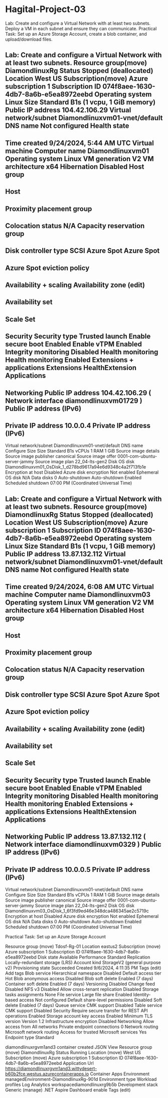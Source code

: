 # Hagital-Project-03
Lab: Create and configure a Virtual Network with at least two subnets. Deploy a VM in each subnet and ensure they can communicate.
Practical Task: Set up an Azure Storage Account, create a blob container, and upload/download files.


Lab: Create and configure a Virtual Network with at least two subnets.
Resource group(move)
DiamondlinuxRg
Status
Stopped (deallocated)
Location
West US
Subscription(move)
Azure subscription 1
Subscription ID
074f8aee-1630-4db7-8a6b-e5ea8972eebd
Operating system
Linux
Size
Standard B1s (1 vcpu, 1 GiB memory)
Public IP address
104.42.106.29
Virtual network/subnet
Diamondlinuxvm01-vnet/default
DNS name
Not configured
Health state
-
Time created
9/24/2024, 5:44 AM UTC
Virtual machine
Computer name
Diamondlinuxvm01
Operating system
Linux
VM generation
V2
VM architecture
x64
Hibernation
Disabled
Host group
-
Host
-
Proximity placement group
-
Colocation status
N/A
Capacity reservation group
-
Disk controller type
SCSI
Azure Spot
Azure Spot
-
Azure Spot eviction policy
-
Availability + scaling
Availability zone (edit)
-
Availability set
-
Scale Set
-
Security
Security type
Trusted launch
Enable secure boot
Enabled
Enable vTPM
Enabled
Integrity monitoring
Disabled
Health monitoring
Health monitoring
Enabled
Extensions + applications
Extensions
HealthExtension
Applications
-
Networking
Public IP address
104.42.106.29
(
Network interface
diamondlinuxvm01729
)
Public IP address (IPv6)
-
Private IP address
10.0.0.4
Private IP address (IPv6)
-
Virtual network/subnet
Diamondlinuxvm01-vnet/default
DNS name
Configure
Size
Size
Standard B1s
vCPUs
1
RAM
1 GiB
Source image details
Source image publisher
canonical
Source image offer
0001-com-ubuntu-server-jammy
Source image plan
22_04-lts-gen2
Disk
OS disk
Diamondlinuxvm01_OsDisk_1_d278bd9617a94e6d9348c4a2f713fb1e
Encryption at host
Disabled
Azure disk encryption
Not enabled
Ephemeral OS disk
N/A
Data disks
0
Auto-shutdown
Auto-shutdown
 Enabled
Scheduled shutdown
07:00 PM (Coordinated Universal Time)





Lab: Create and configure a Virtual Network with at least two subnets.
Resource group(move)
DiamondlinuxRg
Status
Stopped (deallocated)
Location
West US
Subscription(move)
Azure subscription 1
Subscription ID
074f8aee-1630-4db7-8a6b-e5ea8972eebd
Operating system
Linux
Size
Standard B1s (1 vcpu, 1 GiB memory)
Public IP address
13.87.132.112
Virtual network/subnet
Diamondlinuxvm01-vnet/default
DNS name
Not configured
Health state
-
Time created
9/24/2024, 6:08 AM UTC
Virtual machine
Computer name
Diamondlinuxvm03
Operating system
Linux
VM generation
V2
VM architecture
x64
Hibernation
Disabled
Host group
-
Host
-
Proximity placement group
-
Colocation status
N/A
Capacity reservation group
-
Disk controller type
SCSI
Azure Spot
Azure Spot
-
Azure Spot eviction policy
-
Availability + scaling
Availability zone (edit)
-
Availability set
-
Scale Set
-
Security
Security type
Trusted launch
Enable secure boot
Enabled
Enable vTPM
Enabled
Integrity monitoring
Disabled
Health monitoring
Health monitoring
Enabled
Extensions + applications
Extensions
HealthExtension
Applications
-
Networking
Public IP address
13.87.132.112
(
Network interface
diamondlinuxvm0329
)
Public IP address (IPv6)
-
Private IP address
10.0.0.5
Private IP address (IPv6)
-
Virtual network/subnet
Diamondlinuxvm01-vnet/default
DNS name
Configure
Size
Size
Standard B1s
vCPUs
1
RAM
1 GiB
Source image details
Source image publisher
canonical
Source image offer
0001-com-ubuntu-server-jammy
Source image plan
22_04-lts-gen2
Disk
OS disk
Diamondlinuxvm03_OsDisk_1_6f3fd9ed46e348dca486345ae2c5719c
Encryption at host
Disabled
Azure disk encryption
Not enabled
Ephemeral OS disk
N/A
Data disks
0
Auto-shutdown
Auto-shutdown
 Enabled
Scheduled shutdown
07:00 PM (Coordinated Universal Time)





Practical Task: Set up an Azure Storage Account


Resource group (move)
Tdosf-Rg-01
Location
eastus2
Subscription (move)
Azure subscription 1
Subscription ID
074f8aee-1630-4db7-8a6b-e5ea8972eebd
Disk state
Available
Performance
Standard
Replication
Locally-redundant storage (LRS)
Account kind
StorageV2 (general purpose v2)
Provisioning state
Succeeded
Created
9/6/2024, 4:11:35 PM
Tags (edit)
Add tags
Blob service
Hierarchical namespace
Disabled
Default access tier
Hot
Blob anonymous access
Disabled
Blob soft delete
Enabled (7 days)
Container soft delete
Enabled (7 days)
Versioning
Disabled
Change feed
Disabled
NFS v3
Disabled
Allow cross-tenant replication
Disabled
Storage tasks assignments
None
File service
Large file share
Enabled
Identity-based access
Not configured
Default share-level permissions
Disabled
Soft delete
Enabled (7 days)
Queue service
CMK support
Disabled
Table service
CMK support
Disabled
Security
Require secure transfer for REST API operations
Enabled
Storage account key access
Enabled
Minimum TLS version
Version 1.2
Infrastructure encryption
Disabled
Networking
Allow access from
All networks
Private endpoint connections
0
Network routing
Microsoft network routing
Access for trusted Microsoft services
Yes
Endpoint type
Standard











diamondlinuxrgvm1and3 container created
JSON View
Resource group (move)
DiamondlinuxRg
Status
Running
Location (move)
West US
Subscription (move)
Azure subscription 1
Subscription ID
074f8aee-1630-4db7-8a6b-e5ea8972eebd
Application Url
https://diamondlinuxrgvm1and3.wittydesert-b60b2fce.westus.azurecontainerapps.io
Container Apps Environment
managedEnvironment-DiamondlinuxRg-901d
Environment type
Workload profiles
Log Analytics
workspacediamondlinuxrg9b5b
Development stack
Generic (manage)
.NET Aspire Dashboard
enable
Tags (edit)
